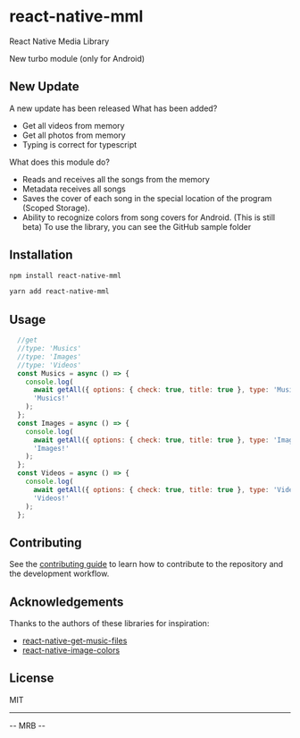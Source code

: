 # react-native-mml

React Native Media Library

New turbo module (only for Android)

## New Update
A new update has been released
What has been added?

- Get all videos from memory
- Get all photos from memory
- Typing is correct for typescript

What does this module do?

- Reads and receives all the songs from the memory
- Metadata receives all songs
- Saves the cover of each song in the special location of the program (Scoped Storage).
- Ability to recognize colors from song covers for Android.
(This is still beta)
To use the library, you can see the GitHub sample folder

## Installation

```sh
npm install react-native-mml
```
```sh
yarn add react-native-mml
```

## Usage

```js
  //get
  //type: 'Musics'
  //type: 'Images'
  //type: 'Videos'
  const Musics = async () => {
    console.log(
      await getAll({ options: { check: true, title: true }, type: 'Musics' }),
      'Musics!'
    );
  };
  const Images = async () => {
    console.log(
      await getAll({ options: { check: true, title: true }, type: 'Images' }),
      'Images!'
    );
  };
  const Videos = async () => {
    console.log(
      await getAll({ options: { check: true, title: true }, type: 'Videos' }),
      'Videos!'
    );
  };
```

## Contributing

See the [contributing guide](CONTRIBUTING.md) to learn how to contribute to the repository and the development workflow.

## Acknowledgements

Thanks to the authors of these libraries for inspiration:

- [react-native-get-music-files](https://github.com/cinder92/react-native-get-music-files)
- [react-native-image-colors](https://github.com/osamaqarem/react-native-image-colors)


## License

MIT

---

-- MRB --
